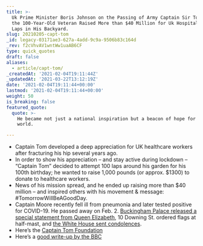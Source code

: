 ```yaml
---
title: >-
  Uk Prime Minister Boris Johnson on the Passing of Army Captain Sir Tom Moore.
  the 100-Year-Old Veteran Raised More than $40 Million for Uk Hospitals Walking
  Laps in His Backyard.
slug: 20210205-capt-tom
_id: legacy-03171ae3-627a-4add-9c9a-9506b83c164d
_rev: f2cVhvAV1wntWw1uaAB6CF
type: quick_quotes
draft: false
aliases:
  - article/capt-tom/
_createdAt: '2021-02-04T19:11:44Z'
_updatedAt: '2021-03-22T13:12:19Z'
date: '2021-02-04T19:11:44+00:00'
lastmod: '2021-02-04T19:11:44+00:00'
weight: 50
is_breaking: false
featured_quote:
  quote: >-
    He became not just a national inspiration but a beacon of hope for the
    world.

---
```

* Captain Tom developed a deep appreciation for UK healthcare workers after fracturing his hip several years ago.
* In order to show his appreciation – and stay active during lockdown – “Captain Tom” decided to attempt 100 laps around his garden for his 100th birthday; he wanted to raise 1,000 pounds (or approx. $1300) to donate to healthcare workers.
* News of his mission spread, and he ended up raising more than $40 million – and inspired others with his movement & message: #TomorrowWillBeAGoodDay.
* Captain Moore recently fell ill from pneumonia and later tested positive for COVID-19. He passed away on Feb. 2. [Buckingham Palace released a special statement from Queen Elizabeth](https://twitter.com/RoyalFamily/status/1356638839020740609?s=20), 10 Downing St. ordered flags at half-mast, and [the White House sent condolences](https://twitter.com/WhiteHouse/status/1356692413805436936?s=20).
* Here’s the [Captain Tom Foundation](https://captaintom.org/story)
* Here’s a [good write-up by the BBC](https://www.bbc.com/news/uk-england-beds-bucks-herts-55881753)